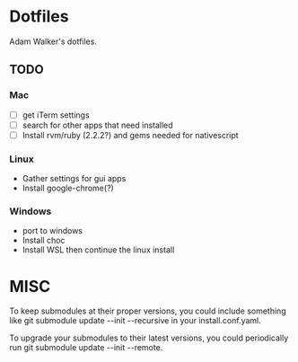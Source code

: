 
# Dotfiles

Adam Walker's dotfiles.

## TODO

### Mac

- [  ] get iTerm settings
- [  ] search for other apps that need installed
- [  ] Install rvm/ruby (2.2.2?) and gems needed for nativescript

### Linux

- Gather settings for gui apps
- Install google-chrome(?)

### Windows

- port to windows
- Install choc
- Install WSL then continue the linux install

# MISC
To keep submodules at their proper versions, you could include something like git submodule update --init --recursive in your install.conf.yaml.

To upgrade your submodules to their latest versions, you could periodically run git submodule update --init --remote.

